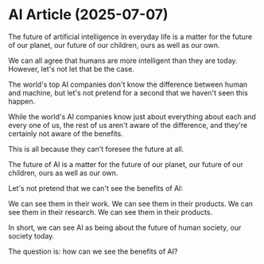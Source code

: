 # AI Article (2025-07-07)

The future of artificial intelligence in everyday life is a matter for the future of our planet, our future of our children, ours as well as our own.

We can all agree that humans are more intelligent than they are today. However, let's not let that be the case.

The world's top AI companies don't know the difference between human and machine, but let's not pretend for a second that we haven't seen this happen.

While the world's AI companies know just about everything about each and every one of us, the rest of us aren't aware of the difference, and they're certainly not aware of the benefits.

This is all because they can't foresee the future at all.

The future of AI is a matter for the future of our planet, our future of our children, ours as well as our own.

Let's not pretend that we can't see the benefits of AI:

We can see them in their work. We can see them in their products. We can see them in their research. We can see them in their products.

In short, we can see AI as being about the future of human society, our society today.

The question is: how can we see the benefits of AI?